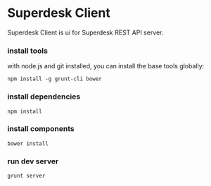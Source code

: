 # Superdesk Client

Superdesk Client is ui for Superdesk REST API server.

### install tools

with node.js and git installed, you can install the base tools globally:

    npm install -g grunt-cli bower

### install dependencies

    npm install

### install components

    bower install

### run dev server

    grunt server
